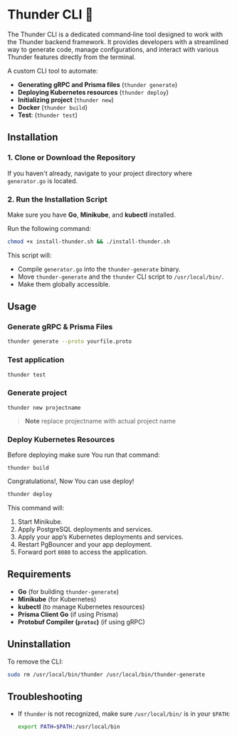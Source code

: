 # Thunder CLI 🚀

The Thunder CLI is a dedicated command‐line tool designed to work with the Thunder backend framework. It provides developers with a streamlined way to generate code, manage configurations, and interact with various Thunder features directly from the terminal.

A custom CLI tool to automate:
- **Generating gRPC and Prisma files** (`thunder generate`)
- **Deploying Kubernetes resources** (`thunder deploy`)
- **Initializing project** (`thunder new`)
- **Docker** (`thunder build`)
- **Test**: (`thunder test`)

## Installation

### 1. Clone or Download the Repository
If you haven't already, navigate to your project directory where `generator.go` is located.

### 2. Run the Installation Script
Make sure you have **Go**, **Minikube**, and **kubectl** installed.

Run the following command:

```bash
chmod +x install-thunder.sh && ./install-thunder.sh
```

This script will:
- Compile `generator.go` into the `thunder-generate` binary.
- Move `thunder-generate` and the `thunder` CLI script to `/usr/local/bin/`.
- Make them globally accessible.

## Usage

### Generate gRPC & Prisma Files
```bash
thunder generate --proto yourfile.proto
```

### Test application
```bash
thunder test
```

### Generate project
```
thunder new projectname
```
> **Note** replace projectname with actual project name

### Deploy Kubernetes Resources
Before deploying make sure You run that command:
```
thunder build
```

Congratulations!, Now You can use deploy!
```bash
thunder deploy
```

This command will:
1. Start Minikube.
2. Apply PostgreSQL deployments and services.
3. Apply your app’s Kubernetes deployments and services.
4. Restart PgBouncer and your app deployment.
5. Forward port `8080` to access the application.


## Requirements
- **Go** (for building `thunder-generate`)
- **Minikube** (for Kubernetes)
- **kubectl** (to manage Kubernetes resources)
- **Prisma Client Go** (if using Prisma)
- **Protobuf Compiler (`protoc`)** (if using gRPC)

## Uninstallation
To remove the CLI:

```bash
sudo rm /usr/local/bin/thunder /usr/local/bin/thunder-generate
```

## Troubleshooting
- If `thunder` is not recognized, make sure `/usr/local/bin/` is in your `$PATH`:
  ```bash
  export PATH=$PATH:/usr/local/bin
  ```
